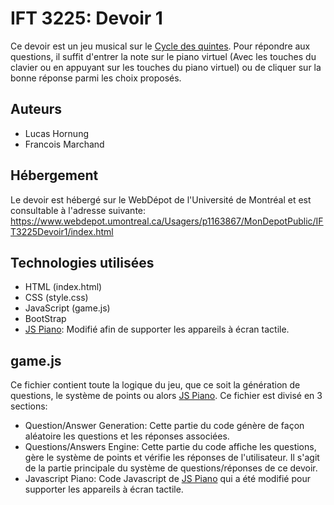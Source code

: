 # IFT 3225: Devoir 1


Ce devoir est un jeu musical sur le [Cycle des quintes](https://fr.wikipedia.org/wiki/Tonalit%C3%A9_relative). Pour répondre aux questions, il suffit d'entrer la note sur le piano virtuel (Avec les touches du clavier ou en appuyant sur les touches du piano virtuel) ou de cliquer sur la bonne réponse parmi les choix proposés.

## Auteurs

* Lucas Hornung
* Francois Marchand

## Hébergement
Le devoir est hébergé sur le WebDépot de l'Université de Montréal et est consultable à l'adresse suivante: https://www.webdepot.umontreal.ca/Usagers/p1163867/MonDepotPublic/IFT3225Devoir1/index.html

## Technologies utilisées

* HTML (index.html)
* CSS (style.css)
* JavaScript (game.js)
* BootStrap
* [JS Piano](https://codepen.io/gabrielcarol/full/rGeEbY): Modifié afin de supporter les appareils à écran tactile.

## game.js

Ce fichier contient toute la logique du jeu, que ce soit la génération de questions, le système de points ou alors [JS Piano](https://codepen.io/gabrielcarol/full/rGeEbY). Ce fichier est divisé en 3 sections:
* Question/Answer Generation: Cette partie du code génère de façon aléatoire les questions et les réponses associées.
* Questions/Answers Engine: Cette partie du code affiche les questions, gère le système de points et vérifie les réponses de l'utilisateur. Il s'agit de la partie principale du système de questions/réponses de ce devoir.
* Javascript Piano: Code Javascript de [JS Piano](https://codepen.io/gabrielcarol/full/rGeEbY) qui a été modifié pour supporter les appareils à écran tactile.

